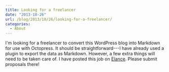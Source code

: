 ```yaml
---
title: Looking for a freelancer
date: "2013-10-26"
url: /blog/2013/10/26/looking-for-a-freelancer/
categories:
  - About
---
```

I'm looking for a freelancer to convert this WordPress blog into Markdown for use with Octopress. It should be straightforward---I have already used a plugin to export the data as Markdown. However, a few extra things will need to be taken care of. I have posted this job on [Elance](https://www.elance.com/j/convert-wordpress-site-octopress/48229999/). Please submit proposals there!


